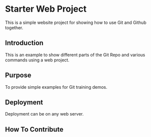# Starter Web Project

This is a simple website project for showing how to use Git and Github together.

## Introduction

This is an example to show different parts of the Git Repo and various commands using a web project.

## Purpose

To provide simple examples for Git training demos. 

## Deployment

Deployment can be on any web server.

## How To Contribute

